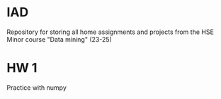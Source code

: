 # IAD
Repository for storing all home assignments and projects from the HSE Minor course "Data mining" (23-25)
# HW 1
Practice with numpy
